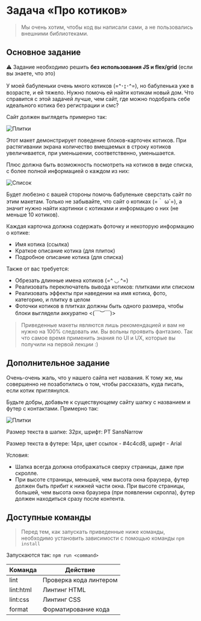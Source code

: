 # Задача «Про котиков»

> Мы очень хотим, чтобы код вы написали сами, а не пользовались внешними библиотеками.

## Основное задание

:warning: Задание необходимо решить **без использования JS и flex/grid** (если вы знаете, что это)

У моей бабуленьки очень много котиков (=^･ｪ･^=), но бабуленька уже в возрасте, и ей тяжело. Нужно помочь ей найти котикам новый дом. Что справится с этой задачей лучше, чем сайт, где можно подобрать себе идеального котика без регистрации и смс?

Сайт должен выглядеть примерно так:

![Плитки](https://user-images.githubusercontent.com/1089670/47491947-972d9700-d854-11e8-875e-8b5231d6835c.jpg)

Этот макет демонстрирует поведение блоков-карточек котиков. При растягивании экрана количество вмещаемых в строку котиков увеличивается, при уменьшении, соответственно, уменьшается.

Плюс должна быть возможность посмотреть на котиков в виде списка, с более полной информацией о каждом из них:

![Список](https://user-images.githubusercontent.com/1089670/47491940-94cb3d00-d854-11e8-9c41-9c900980a368.jpg)

Будет любезно с вашей стороны помочь бабуленьке сверстать сайт по этим макетам. Только не забывайте, что сайт о котиках (=｀ ω´=), а значит нужно найти картинки с котиками и информацию о них (не меньше 10 котиков).

Каждая карточка должна содержать фоточку и некоторую информацию о котике:

- Имя котика (ссылка)
- Краткое описание котика (для плиток)
- Подробное описание котика (для списка)

Также от вас требуется:

- Обрезать длинные имена котиков (=^ ◡ ^=)
- Реализовать переключатель вывода котиков: плитками или списком
- Реализовать эффекты при наведении на имя котика, фото, категорию, и плитку в целом
- Фоточки котиков в плитках должны быть одного размера, чтобы блоки выглядели аккуратно <(￣︶￣)>

> Приведенные макеты являются лишь рекомендацией и вам не нужно на 100% следовать им. Вы вольны проявить фантазию. Так что самое время применить знания по UI и UX, которые вы получили на первой лекции :)

## Дополнительное задание

Очень-очень жаль, что у нашего сайта нет названия. К тому же, мы совершенно не позаботились о том, чтобы рассказать, куда писать, если котик приглянулся.

Будьте добры, добавьте к существующему сайту шапку с названием и футер с контактами.
Примерно так:

![Плитки](https://user-images.githubusercontent.com/5352441/47854734-53163580-de04-11e8-9551-a264dbdc1d88.png)

Размер текста в шапке: 32px, шрифт: PT SansNarrow

Размер текста в футере: 14px, цвет ссылок - #4c4cd8, шрифт - Arial

Условия:

- Шапка всегда должна отображаться сверху страницы, даже при скролле.
- При высоте страницы, меньшей, чем высота окна браузера, футер должен быть прибит к нижней части окна. При высоте страницы, большей, чем высота окна браузера (при появлении скролла), футер должен находиться сразу после контента.

## Доступные команды

> Перед тем, как запускать приведенные ниже команды, необходимо установить зависимости с помощью команды `npm install`

Запускаются так: `npm run <command>`

| Команда   | Действие               |
| --------- | ---------------------- |
| lint      | Проверка кода линтером |
| lint:html | Линтинг HTML           |
| lint:css  | Линтинг CSS            |
| format    | Форматирование кода    |

